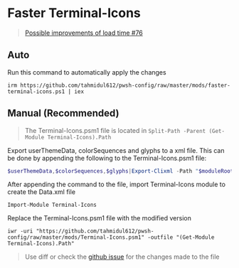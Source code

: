 # Faster Terminal-Icons

<!--start-->
>[Possible improvements of load time #76](<https://github.com/devblackops/Terminal-Icons/issues/76>)

## Auto

Run this command to automatically apply the changes

```console
irm https://github.com/tahmidul612/pwsh-config/raw/master/mods/faster-terminal-icons.ps1 | iex
```

## Manual (Recommended)

> The Terminal-Icons.psm1 file is located in `Split-Path -Parent (Get-Module Terminal-Icons).Path`

Export userThemeData, colorSequences and glyphs to a xml file. This can be done by appending the following to the Terminal-Icons.psm1 file:

```powershell
$userThemeData,$colorSequences,$glyphs|Export-Clixml -Path "$moduleRoot/Data/Data.xml"
```

After appending the command to the file, import Terminal-Icons module to create the Data.xml file

```console
Import-Module Terminal-Icons
```

Replace the Terminal-Icons.psm1 file with the modified version

```console
iwr -uri "https://github.com/tahmidul612/pwsh-config/raw/master/mods/Terminal-Icons.psm1" -outfile "(Get-Module Terminal-Icons).Path"
```

> Use diff or check the [github issue](<https://github.com/devblackops/Terminal-Icons/issues/76>) for the changes made to the file
<!--end-->
